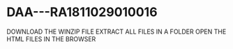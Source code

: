 # DAA---RA1811029010016
DOWNLOAD THE WINZIP FILE
EXTRACT ALL FILES IN A FOLDER
OPEN THE HTML FILES IN THE BROWSER
